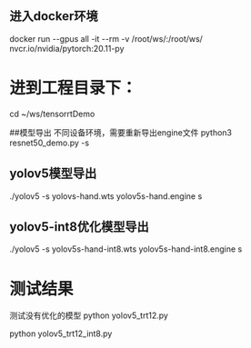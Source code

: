 ## 进入docker环境
docker run --gpus all -it --rm -v /root/ws/:/root/ws/ nvcr.io/nvidia/pytorch:20.11-py

# 进到工程目录下：
cd ~/ws/tensorrtDemo

##模型导出
不同设备环境，需要重新导出engine文件
python3 resnet50_demo.py -s

## yolov5模型导出
./yolov5 -s yolovs-hand.wts yolov5s-hand.engine s

## yolov5-int8优化模型导出
./yolov5 -s yolov5s-hand-int8.wts yolov5s-hand-int8.engine s

# 测试结果
测试没有优化的模型
python yolov5_trt12.py

python yolov5_trt12_int8.py